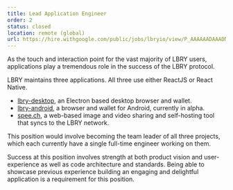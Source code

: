 ```yaml
---
title: Lead Application Engineer
order: 2
status: closed
location: remote (global)
url: https://hire.withgoogle.com/public/jobs/lbryio/view/P_AAAAAADAAADNhIbg93Flmj?trackingTag=joinUs
---
```

As the touch and interaction point for the vast majority of LBRY users, applications play a tremendous role in the success of the LBRY protocol.

LBRY maintains three applications. All three use either ReactJS or React Native.

  - [lbry-desktop](http://github.com/lbryio/lbry-desktop), an Electron based desktop browser and wallet.
  - [lbry-android](https://github.com/lbryio/lbry-android), a browser and wallet for Android, currently in alpha.
  - [spee.ch](https://github.com/lbryio/spee.ch), a web-based image and video sharing and self-hosting tool that syncs to the LBRY network.

This position would involve becoming the team leader of all three projects, which each currently have a single full-time engineer working on them.    

Success at this position involves strength at both product vision and user-experience as well as code architecture and standards. Being able to showcase previous experience building an engaging and delightful application is a requirement for this position.
